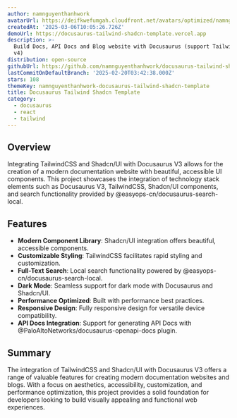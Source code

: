 ```yaml
---
author: namnguyenthanhwork
avatarUrl: https://deifkwefumgah.cloudfront.net/avatars/optimized/namnguyenthanhwork-docusaurus-tailwind-shadcn-template-avatar-128.webp
createdAt: '2025-03-06T10:05:26.726Z'
demoUrl: https://docusaurus-tailwind-shadcn-template.vercel.app
description: >-
  Build Docs, API Docs and Blog website with Docusaurus (support Tailwind v3,
  v4)
distribution: open-source
githubUrl: https://github.com/namnguyenthanhwork/docusaurus-tailwind-shadcn-template
lastCommitOnDefaultBranch: '2025-02-20T03:42:38.000Z'
stars: 108
themeKey: namnguyenthanhwork-docusaurus-tailwind-shadcn-template
title: Docusaurus Tailwind Shadcn Template
category:
  - docusaurus
  - react
  - tailwind
---
```

## Overview
Integrating TailwindCSS and Shadcn/UI with Docusaurus V3 allows for the creation of a modern documentation website with beautiful, accessible UI components. This project showcases the integration of technology stack elements such as Docusaurus V3, TailwindCSS, Shadcn/UI components, and search functionality provided by @easyops-cn/docusaurus-search-local.

## Features
- **Modern Component Library**: Shadcn/UI integration offers beautiful, accessible components.
- **Customizable Styling**: TailwindCSS facilitates rapid styling and customization.
- **Full-Text Search**: Local search functionality powered by @easyops-cn/docusaurus-search-local.
- **Dark Mode**: Seamless support for dark mode with Docusaurus and Shadcn/UI.
- **Performance Optimized**: Built with performance best practices.
- **Responsive Design**: Fully responsive design for versatile device compatibility.
- **API Docs Integration**: Support for generating API Docs with @PaloAltoNetworks/docusaurus-openapi-docs plugin.

## Summary
The integration of TailwindCSS and Shadcn/UI with Docusaurus V3 offers a range of valuable features for creating modern documentation websites and blogs. With a focus on aesthetics, accessibility, customization, and performance optimization, this project provides a solid foundation for developers looking to build visually appealing and functional web experiences.
